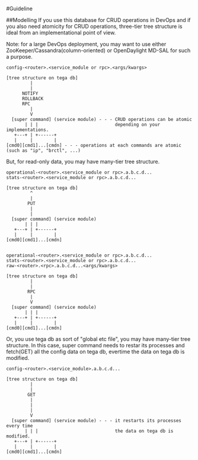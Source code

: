 #Guideline

##Modelling
If you use this database for CRUD operations in DevOps and if you also need atomicity for CRUD operations, three-tier tree structure is ideal from an implementational point of view. 

Note: for a large DevOps deployment, you may want to use either ZooKeeper/Cassandra(column-oriented) or OpenDaylight MD-SAL for such a purpose.
```
config-<router>.<service_module or rpc>.<args/kwargs>

[tree structure on tega db]
         |
         |
      NOTIFY
      ROLLBACK
      RPC
         |
         V
  [super command] (service module) - - - CRUD operations can be atomic
       | | |                             depending on your implementations.
   +---+ | +------+
   |     |        |
[cmd0][cmd1]...[cmdn] - - - operations at each commands are atomic (such as "ip", "brctl", ...)
```

But, for read-only data, you may have many-tier tree structure.
```
operational-<router>.<service_module or rpc>.a.b.c.d...
stats-<router>.<service_module or rpc>.a.b.c.d...

[tree structure on tega db]
         ^
         |
        PUT
         |
         |
  [super command] (service module)
       | | |
   +---+ | +------+
   |     |        |
[cmd0][cmd1]...[cmdn]


operational-<router>.<service_module or rpc>.a.b.c.d...
stats-<router>.<service_module or rpc>.a.b.c.d...
raw-<router>.<rpc>.a.b.c.d...<args/kwargs>

[tree structure on tega db]
         |
         |
        RPC
         |
         V
  [super command] (service module)
       | | |
   +---+ | +------+
   |     |        |
[cmd0][cmd1]...[cmdn]

```

Or, you use tega db as sort of "global etc file", you may have many-tier tree structure. In this case, super command needs to restar its processes and fetch(GET) all the config data on tega db, evertime the data on tega db is modified. 
```
config-<router>.<service_module>.a.b.c.d...

[tree structure on tega db]
         |
         |
        GET
         |
         |
         |
         V
  [super command] (service module) - - - it restarts its processes every time
       | | |                             the data on tega db is modified.
   +---+ | +------+
   |     |        |
[cmd0][cmd1]...[cmdn] 
```
